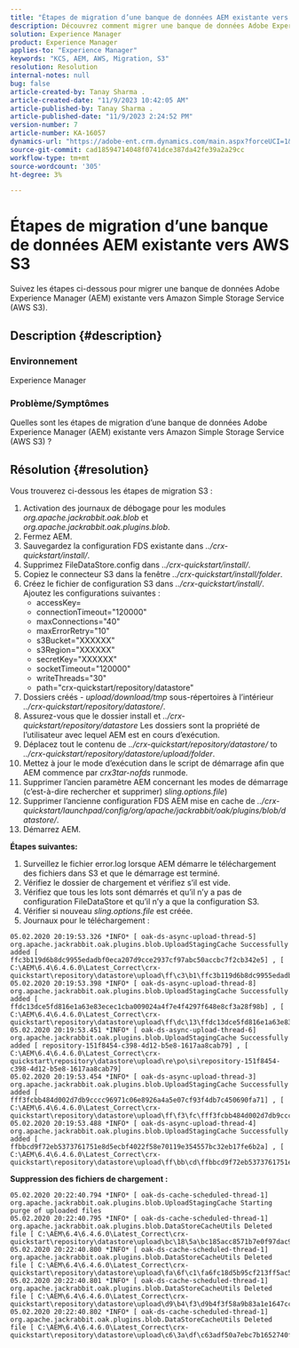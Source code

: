 ```yaml
---
title: "Étapes de migration d’une banque de données AEM existante vers AWS S3"
description: Découvrez comment migrer une banque de données Adobe Experience Manager (AEM) existante vers Amazon Simple Storage Service (AWS S3).
solution: Experience Manager
product: Experience Manager
applies-to: "Experience Manager"
keywords: "KCS, AEM, AWS, Migration, S3"
resolution: Resolution
internal-notes: null
bug: false
article-created-by: Tanay Sharma .
article-created-date: "11/9/2023 10:42:05 AM"
article-published-by: Tanay Sharma .
article-published-date: "11/9/2023 2:24:52 PM"
version-number: 7
article-number: KA-16057
dynamics-url: "https://adobe-ent.crm.dynamics.com/main.aspx?forceUCI=1&pagetype=entityrecord&etn=knowledgearticle&id=baf2009e-ec7e-ee11-8179-6045bd006149"
source-git-commit: cad18594714048f0741dce387da42fe39a2a29cc
workflow-type: tm+mt
source-wordcount: '305'
ht-degree: 3%

---
```


# Étapes de migration d’une banque de données AEM existante vers AWS S3


Suivez les étapes ci-dessous pour migrer une banque de données Adobe Experience Manager (AEM) existante vers Amazon Simple Storage Service (AWS S3).

## Description {#description}


### Environnement

Experience Manager



### Problème/Symptômes

Quelles sont les étapes de migration d’une banque de données Adobe Experience Manager (AEM) existante vers Amazon Simple Storage Service (AWS S3) ?


## Résolution {#resolution}


Vous trouverez ci-dessous les étapes de migration S3 :

1. Activation des journaux de débogage pour les modules *org.apache.jackrabbit.oak.blob* et *org.apache.jackrabbit.oak.plugins.blob*.
2. Fermez AEM.
3. Sauvegardez la configuration FDS existante dans *../crx-quickstart/install/*.
4. Supprimez FileDataStore.config dans *../crx-quickstart/install/*.
5. Copiez le connecteur S3 dans la fenêtre *../crx-quickstart/install/folder*.
6. Créez le fichier de configuration S3 dans *../crx-quickstart/install/*. Ajoutez les configurations suivantes : 
   - accessKey=
   - connectionTimeout=&quot;120000&quot;
   - maxConnections=&quot;40&quot;
   - maxErrorRetry=&quot;10&quot;
   - s3Bucket=&quot;XXXXXX&quot;
   - s3Region=&quot;XXXXXX&quot;
   - secretKey=&quot;XXXXXX&quot;
   - socketTimeout=&quot;120000&quot;
   - writeThreads=&quot;30&quot;
   - path=&quot;crx-quickstart/repository/datastore&quot;
7. Dossiers créés - *upload/download/tmp* sous-répertoires à l’intérieur *../crx-quickstart/repository/datastore/*.
8. Assurez-vous que le dossier install et *../crx-quickstart/repository/datastore* Les dossiers sont la propriété de l’utilisateur avec lequel AEM est en cours d’exécution.
9. Déplacez tout le contenu de .*./crx-quickstart/repository/datastore/* to *../crx-quickstart/repository/datastore/upload/folder*.
10. Mettez à jour le mode d’exécution dans le script de démarrage afin que AEM commence par *crx3tar-nofds* runmode.
11. Supprimer l’ancien paramètre AEM concernant les modes de démarrage (c’est-à-dire rechercher et supprimer) *sling.options.file*)
12. Supprimer l’ancienne configuration FDS AEM mise en cache de *../crx-quickstart/launchpad/config/org/apache/jackrabbit/oak/plugins/blob/datastore/*.
13. Démarrez AEM.


<b>Étapes suivantes:</b>

1. Surveillez le fichier error.log lorsque AEM démarre le téléchargement des fichiers dans S3 et que le démarrage est terminé.
2. Vérifiez le dossier de chargement et vérifiez s’il est vide.
3. Vérifiez que tous les lots sont démarrés et qu’il n’y a pas de configuration FileDataStore et qu’il n’y a que la configuration S3.
4. Vérifier si nouveau *sling.options.file* est créée.
5. Journaux pour le téléchargement :





```
05.02.2020 20:19:53.326 *INFO* [ oak-ds-async-upload-thread-5]  org.apache.jackrabbit.oak.plugins.blob.UploadStagingCache Successfully added [ ffc3b119d6b8dc9955edadbf0eca207d9cce2937cf97abc50accbc7f2cb342e5] , [ C:\AEM\6.4\6.4.6.0\Latest_Correct\crx-quickstart\repository\datastore\upload\ff\c3\b1\ffc3b119d6b8dc9955edadbf0eca207d9cce2937cf97abc50accbc7f2cb342e5] 
05.02.2020 20:19:53.398 *INFO* [ oak-ds-async-upload-thread-8]  org.apache.jackrabbit.oak.plugins.blob.UploadStagingCache Successfully added [ ffdc13dce5fd816e1a63e83ecec1cba009024a4f7e4f4297f648e8cf3a28f98b] , [ C:\AEM\6.4\6.4.6.0\Latest_Correct\crx-quickstart\repository\datastore\upload\ff\dc\13\ffdc13dce5fd816e1a63e83ecec1cba009024a4f7e4f4297f648e8cf3a28f98b] 
05.02.2020 20:19:53.451 *INFO* [ oak-ds-async-upload-thread-6]  org.apache.jackrabbit.oak.plugins.blob.UploadStagingCache Successfully added [ repository-151f8454-c398-4d12-b5e8-1617aa8cab79] , [ C:\AEM\6.4\6.4.6.0\Latest_Correct\crx-quickstart\repository\datastore\upload\re\po\si\repository-151f8454-c398-4d12-b5e8-1617aa8cab79] 
05.02.2020 20:19:53.454 *INFO* [ oak-ds-async-upload-thread-3]  org.apache.jackrabbit.oak.plugins.blob.UploadStagingCache Successfully added [ fff3fcbb484d002d7db9cccc96971c06e8926a4a5e07cf93f4db7c450690fa71] , [ C:\AEM\6.4\6.4.6.0\Latest_Correct\crx-quickstart\repository\datastore\upload\ff\f3\fc\fff3fcbb484d002d7db9cccc96971c06e8926a4a5e07cf93f4db7c450690fa71] 
05.02.2020 20:19:53.488 *INFO* [ oak-ds-async-upload-thread-4]  org.apache.jackrabbit.oak.plugins.blob.UploadStagingCache Successfully added [ ffbbcd9f72eb5373761751e8d5ecbf4022f58e70119e354557bc32eb17fe6b2a] , [ C:\AEM\6.4\6.4.6.0\Latest_Correct\crx-quickstart\repository\datastore\upload\ff\bb\cd\ffbbcd9f72eb5373761751e8d5ecbf4022f58e70119e354557bc32eb17fe6b2a]
```


<b>Suppression des fichiers de chargement :</b>




```
05.02.2020 20:22:40.794 *INFO* [ oak-ds-cache-scheduled-thread-1]  org.apache.jackrabbit.oak.plugins.blob.UploadStagingCache Starting purge of uploaded files
05.02.2020 20:22:40.795 *INFO* [ oak-ds-cache-scheduled-thread-1]  org.apache.jackrabbit.oak.plugins.blob.DataStoreCacheUtils Deleted file [ C:\AEM\6.4\6.4.6.0\Latest_Correct\crx-quickstart\repository\datastore\upload\bc\18\5a\bc185acc8571b7e0f97dac92b0285fe248004909c3d8264e03cfb2a8101bada6] 
05.02.2020 20:22:40.800 *INFO* [ oak-ds-cache-scheduled-thread-1]  org.apache.jackrabbit.oak.plugins.blob.DataStoreCacheUtils Deleted file [ C:\AEM\6.4\6.4.6.0\Latest_Correct\crx-quickstart\repository\datastore\upload\fa\6f\c1\fa6fc18d5b95cf213ff5ac5d9eb0fed7c61310ac2c373ca2cbf187844bf39c24] 
05.02.2020 20:22:40.801 *INFO* [ oak-ds-cache-scheduled-thread-1]  org.apache.jackrabbit.oak.plugins.blob.DataStoreCacheUtils Deleted file [ C:\AEM\6.4\6.4.6.0\Latest_Correct\crx-quickstart\repository\datastore\upload\d9\b4\f3\d9b4f3f58a9b83a1e1647cc23b77d672836171afdccbbbd8726f480b741a4c2e] 
05.02.2020 20:22:40.802 *INFO* [ oak-ds-cache-scheduled-thread-1]  org.apache.jackrabbit.oak.plugins.blob.DataStoreCacheUtils Deleted file [ C:\AEM\6.4\6.4.6.0\Latest_Correct\crx-quickstart\repository\datastore\upload\c6\3a\df\c63adf50a7ebc7b1652740fb8be9b72f5b76d22477f0d411becab2f8eeceb70b]
```

